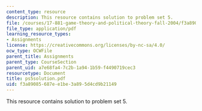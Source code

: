 ```yaml
---
content_type: resource
description: This resource contains solution to problem set 5.
file: /courses/17-881-game-theory-and-political-theory-fall-2004/f3a89085687ee1be3a895d4cd9b21149_ps5solution.pdf
file_type: application/pdf
learning_resource_types:
- Assignments
license: https://creativecommons.org/licenses/by-nc-sa/4.0/
ocw_type: OCWFile
parent_title: Assignments
parent_type: CourseSection
parent_uid: a7e68fa4-7c2b-1a94-1b59-f4490719cec3
resourcetype: Document
title: ps5solution.pdf
uid: f3a89085-687e-e1be-3a89-5d4cd9b21149
---
```

This resource contains solution to problem set 5.